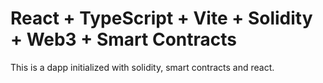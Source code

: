 # React + TypeScript + Vite + Solidity + Web3 + Smart Contracts

This is a dapp initialized with solidity, smart contracts and react.

